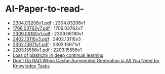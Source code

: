 # AI-Paper-to-read-

- [2304.03208v1.pdf](/Users/rahul/Documents/ai_paper_to_read/AI-Paper-to-read-/LLM%2F2304.03208v1.pdf) : 2304.03208v1
- [1706.03762v7.pdf](/Users/rahul/Documents/ai_paper_to_read/AI-Paper-to-read-/LLM%2F1706.03762v7.pdf) : 1706.03762v7
- [2309.06180v1.pdf](/Users/rahul/Documents/ai_paper_to_read/AI-Paper-to-read-/LLM%2F2309.06180v1.pdf) : 2309.06180v1
- [2402.13116v3.pdf](/Users/rahul/Documents/ai_paper_to_read/AI-Paper-to-read-/LLM%2F2402.13116v3.pdf) : 2402.13116v3
- [2302.13971v1.pdf](/Users/rahul/Documents/ai_paper_to_read/AI-Paper-to-read-/LLM%2F2302.13971v1.pdf) : 2302.13971v1
- [2203.15556v1.pdf](/Users/rahul/Documents/ai_paper_to_read/AI-Paper-to-read-/LLM%2F2203.15556v1.pdf) : 2203.15556v1
- [Loss of plasticity in deep continual learning](https://www.nature.com/articles/s41586-024-07711-7)
- [Don’t Do RAG:When Cache-Augmented Generation is All You Need for Knowledge Tasks](https://arxiv.org/pdf/2412.15605v1)
